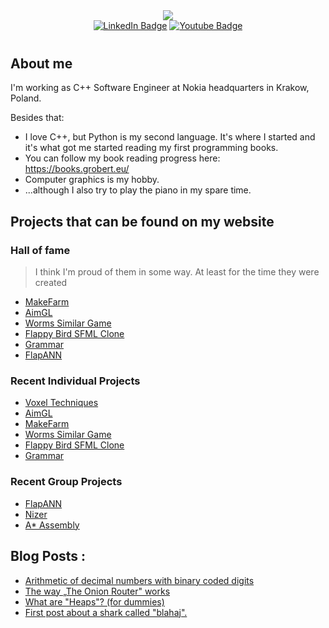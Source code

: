 <div id="header" style="margin-bottom: 40px" align="center">
<img src="img/banner.gif"/>
<div id="badges">
  <a href="https://www.linkedin.com/in/dawidgrobert"><img src="https://img.shields.io/badge/LinkedIn-blue?style=for-the-badge&logo=linkedin&logoColor=white" alt="LinkedIn Badge"/></a>
  <a href="https://www.youtube.com/channel/UC9SYlUs82WIslwklznlg1mw"><img src="https://img.shields.io/badge/YouTube-red?style=for-the-badge&logo=youtube&logoColor=white" alt="Youtube Badge"/></a>
</div>
</div>

## About me
I'm working as C++ Software Engineer at Nokia headquarters in Krakow, Poland.

Besides that:
- I love C++, but Python is my second language. It's where I started and it's what got me started reading my first programming books.
- You can follow my book reading progress here: https://books.grobert.eu/
- Computer graphics is my hobby.
- ...although I also try to play the piano in my spare time.

## Projects that can be found on my website
### Hall of fame
> I think I'm proud of them in some way. At least for the time they were created
<!-- HALL-OF-FAME-LIST:START -->
- [MakeFarm](http://grobert.eu/makefarm/)
- [AimGL](http://grobert.eu/aimgl/)
- [Worms Similar Game](http://grobert.eu/worms-similar-game/)
- [Flappy Bird SFML Clone](http://grobert.eu/flappy-bird-sfml-clone/)
- [Grammar](http://grobert.eu/grammar/)
- [FlapANN](http://grobert.eu/flapann/)
<!-- HALL-OF-FAME-LIST:END -->

### Recent Individual Projects
<!-- RECENT-INDIVIDUAL-PROJECTS-LIST:START -->
- [Voxel Techniques](http://grobert.eu/voxel-techniques/)
- [AimGL](http://grobert.eu/aimgl/)
- [MakeFarm](http://grobert.eu/makefarm/)
- [Worms Similar Game](http://grobert.eu/worms-similar-game/)
- [Flappy Bird SFML Clone](http://grobert.eu/flappy-bird-sfml-clone/)
- [Grammar](http://grobert.eu/grammar/)
<!-- RECENT-INDIVIDUAL-PROJECTS-LIST:END -->

### Recent Group Projects
<!-- RECENT-GROUP-PROJECTS-LIST:START -->
- [FlapANN](http://grobert.eu/flapann/)
- [Nizer](http://grobert.eu/nizer/)
- [A* Assembly](http://grobert.eu/a-assembly/)
<!-- RECENT-GROUP-PROJECTS-LIST:END -->

## Blog Posts :
<!-- BLOG-POST-LIST:START -->
- [Arithmetic of decimal numbers with binary coded digits](http://blog.grobert.eu/arithmetic-of-decimal-numbers-with-binary-coded-digits/)
- [The way „The Onion Router&quot; works](http://blog.grobert.eu/the-way-the-onion-router-works/)
- [What are &quot;Heaps&quot;? &lpar;for dummies&rpar;](http://blog.grobert.eu/what-are-heaps/)
- [First post about a shark called &quot;blahaj&quot;.](http://blog.grobert.eu/test-post/)
<!-- BLOG-POST-LIST:END -->